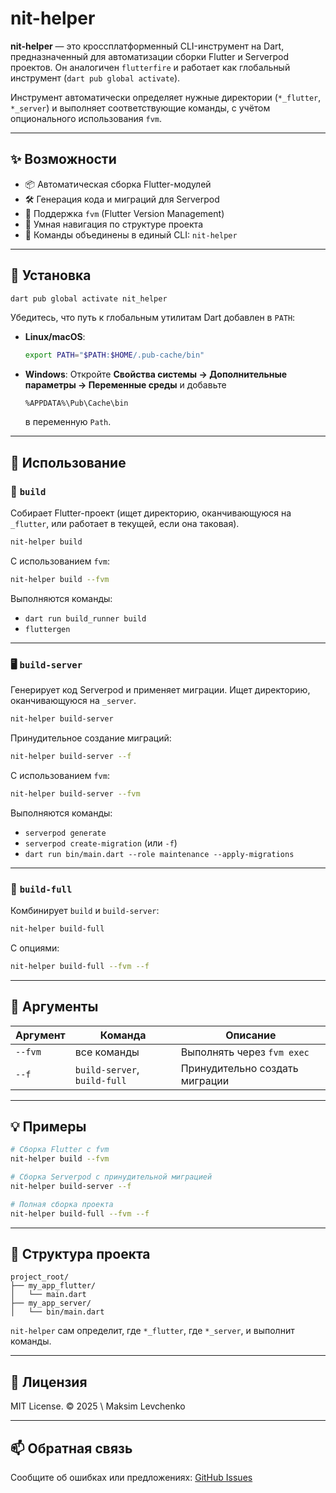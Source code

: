 # nit-helper

**nit-helper** — это кроссплатформенный CLI-инструмент на Dart, предназначенный для автоматизации сборки Flutter и Serverpod проектов. Он аналогичен `flutterfire` и работает как глобальный инструмент (`dart pub global activate`).

Инструмент автоматически определяет нужные директории (`*_flutter`, `*_server`) и выполняет соответствующие команды, с учётом опционального использования `fvm`.

---

## ✨ Возможности

- 📦 Автоматическая сборка Flutter-модулей  
- 🛠 Генерация кода и миграций для Serverpod  
- 🔁 Поддержка `fvm` (Flutter Version Management)  
- 🧠 Умная навигация по структуре проекта  
- 🔧 Команды объединены в единый CLI: `nit-helper`  

---

## 🚀 Установка

```bash
dart pub global activate nit_helper
````

Убедитесь, что путь к глобальным утилитам Dart добавлен в `PATH`:

* **Linux/macOS**:

  ```bash
  export PATH="$PATH:$HOME/.pub-cache/bin"
  ```
* **Windows**:
  Откройте **Свойства системы → Дополнительные параметры → Переменные среды** и добавьте

  ```
  %APPDATA%\Pub\Cache\bin
  ```

  в переменную `Path`.

---

## 🧪 Использование

### 🔨 `build`

Собирает Flutter-проект (ищет директорию, оканчивающуюся на `_flutter`, или работает в текущей, если она таковая).

```bash
nit-helper build
```

С использованием `fvm`:

```bash
nit-helper build --fvm
```

Выполняются команды:

* `dart run build_runner build`
* `fluttergen`

---

### 🖥 `build-server`

Генерирует код Serverpod и применяет миграции. Ищет директорию, оканчивающуюся на `_server`.

```bash
nit-helper build-server
```

Принудительное создание миграций:

```bash
nit-helper build-server --f
```

С использованием `fvm`:

```bash
nit-helper build-server --fvm
```

Выполняются команды:

* `serverpod generate`
* `serverpod create-migration` (или `-f`)
* `dart run bin/main.dart --role maintenance --apply-migrations`

---

### 🔁 `build-full`

Комбинирует `build` и `build-server`:

```bash
nit-helper build-full
```

С опциями:

```bash
nit-helper build-full --fvm --f
```

---

## 🧰 Аргументы

| Аргумент | Команда                      | Описание                       |
| -------- | ---------------------------- | ------------------------------ |
| `--fvm`  | все команды                  | Выполнять через `fvm exec`     |
| `--f`    | `build-server`, `build-full` | Принудительно создать миграции |

---

## 💡 Примеры

```bash
# Сборка Flutter с fvm
nit-helper build --fvm

# Сборка Serverpod с принудительной миграцией
nit-helper build-server --f

# Полная сборка проекта
nit-helper build-full --fvm --f
```

---

## 📂 Структура проекта

```text
project_root/
├── my_app_flutter/
│   └── main.dart
├── my_app_server/
│   └── bin/main.dart
```

`nit-helper` сам определит, где `*_flutter`, где `*_server`, и выполнит команды.

---

## 📜 Лицензия

MIT License.
© 2025 \ Maksim Levchenko

---

## 📫 Обратная связь

Сообщите об ошибках или предложениях:
[GitHub Issues](https://github.com/yourusername/nit-helper/issues)